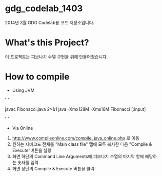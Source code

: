 gdg_codelab_1403
================

2014년 3월 GDG Codelab용 코드 저장소입니다.

What's this Project?
================

이 프로젝트는 피보나치 수열 구현을 위해 만들어졌습니다.


How to compile
================

* Using JVM

'''

javac Fibonacci.java 2>&1
java -Xmx128M -Xms16M Fibonacci [:input]

'''

* Via Online

1. http://www.compileonline.com/compile_java_online.php 로 이동
2. 원하는 자바코드 전체를 "Main class file" 탭에 모두 복사한 다음 "Compile & Execute"버튼을 실행
3. 화면 하단의 Command Line Arguments에 피보나치 수열의 마지막 항에 해당하는 숫자를 입력
4. 화면 상단의 Compile & Execute 버튼을 클릭!

